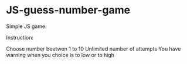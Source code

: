 # JS-guess-number-game
Simple JS game.

Instruction:

Choose number beetwen 1 to 10
Unlimited number of attempts
You have warning when you choice is to low or to high
